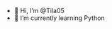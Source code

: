 - 👋 Hi, I’m @Tila05
- 🌱 I’m currently learning Python

<!---
Tila05/Tila05 is a ✨ special ✨ repository because its `README.md` (this file) appears on your GitHub profile.
You can click the Preview link to take a look at your changes.
--->

